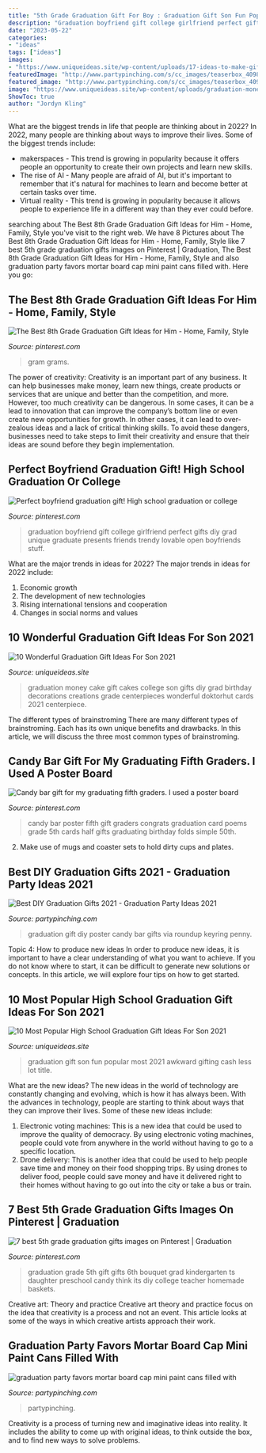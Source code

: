 ```yaml
---
title: "5th Grade Graduation Gift For Boy : Graduation Gift Son Fun Popular Most 2021 Awkward Gifting Cash Less Lot Title"
description: "Graduation boyfriend gift college girlfriend perfect gifts diy grad unique graduate presents friends trendy lovable open boyfriends stuff"
date: "2023-05-22"
categories:
- "ideas"
tags: ["ideas"]
images:
- "https://www.uniqueideas.site/wp-content/uploads/17-ideas-to-make-gifting-cash-less-awkward-and-a-lot-more-fun-8.jpg"
featuredImage: "http://www.partypinching.com/s/cc_images/teaserbox_4098887304.jpg?t=1464111588"
featured_image: "http://www.partypinching.com/s/cc_images/teaserbox_4098887304.jpg?t=1464111588"
image: "https://www.uniqueideas.site/wp-content/uploads/graduation-money-cake-beckys-creations-pinterest-money-cake-1.jpg"
ShowToc: true
author: "Jordyn Kling"
---
```



What are the biggest trends in life that people are thinking about in 2022?
In 2022, many people are thinking about ways to improve their lives. Some of the biggest trends include: 
- makerspaces - This trend is growing in popularity because it offers people an opportunity to create their own projects and learn new skills. 
- The rise of AI - Many people are afraid of AI, but it's important to remember that it's natural for machines to learn and become better at certain tasks over time. 
- Virtual reality - This trend is growing in popularity because it allows people to experience life in a different way than they ever could before.

	

		
searching about The Best 8th Grade Graduation Gift Ideas for Him - Home, Family, Style you've visit to the right web. We have 8 Pictures about The Best 8th Grade Graduation Gift Ideas for Him - Home, Family, Style like 7 best 5th grade graduation gifts images on Pinterest | Graduation, The Best 8th Grade Graduation Gift Ideas for Him - Home, Family, Style and also graduation party favors mortar board cap mini paint cans filled with. Here you go:
		
    
## The Best 8th Grade Graduation Gift Ideas For Him - Home, Family, Style

<img loading=lazy src="https://i.pinimg.com/736x/be/75/67/be7567f700b5c4acecfd02790051fecb.jpg" onerror="this.onerror=null;this.src='https://tse4.mm.bing.net/th?id=OIP.b4rducN1n6mHMFoeI2_arQHaJ3&amp;pid=15.1';" alt="The Best 8th Grade Graduation Gift Ideas for Him - Home, Family, Style">

_Source: pinterest.com_

>gram grams. 

	

The power of creativity:
Creativity is an important part of any business. It can help businesses make money, learn new things, create products or services that are unique and better than the competition, and more. However, too much creativity can be dangerous. In some cases, it can be a lead to innovation that can improve the company’s bottom line or even create new opportunities for growth. In other cases, it can lead to over-zealous ideas and a lack of critical thinking skills. To avoid these dangers, businesses need to take steps to limit their creativity and ensure that their ideas are sound before they begin implementation.

    
## Perfect Boyfriend Graduation Gift! High School Graduation Or College

<img loading=lazy src="https://i.pinimg.com/originals/ba/61/fa/ba61fa8b775d03bfe9ae8503edd1c479.jpg" onerror="this.onerror=null;this.src='https://tse2.mm.bing.net/th?id=OIP.FWZoxW2BGIgP63S8xffBaQHaJ4&amp;pid=15.1';" alt="Perfect boyfriend graduation gift! High school graduation or college">

_Source: pinterest.com_

>graduation boyfriend gift college girlfriend perfect gifts diy grad unique graduate presents friends trendy lovable open boyfriends stuff. 

	

What are the major trends in ideas for 2022?
The major trends in ideas for 2022 include: 
1. Economic growth 
2. The development of new technologies 
3. Rising international tensions and cooperation 
4. Changes in social norms and values 

    
## 10 Wonderful Graduation Gift Ideas For Son 2021

<img loading=lazy src="https://www.uniqueideas.site/wp-content/uploads/graduation-money-cake-beckys-creations-pinterest-money-cake-1.jpg" onerror="this.onerror=null;this.src='https://tse4.mm.bing.net/th?id=OIP.BTtEIU-Y3Z9l01lx3qHUAwHaJ4&amp;pid=15.1';" alt="10 Wonderful Graduation Gift Ideas For Son 2021">

_Source: uniqueideas.site_

>graduation money cake gift cakes college son gifts diy grad birthday decorations creations grade centerpieces wonderful doktorhut cards 2021 centerpiece. 

	

The different types of brainstroming
There are many different types of brainstroming. Each has its own unique benefits and drawbacks. In this article, we will discuss the three most common types of brainstroming.

    
## Candy Bar Gift For My Graduating Fifth Graders. I Used A Poster Board

<img loading=lazy src="https://s-media-cache-ak0.pinimg.com/736x/57/ca/92/57ca92903022b6088c966758e9368a09.jpg" onerror="this.onerror=null;this.src='https://tse2.mm.bing.net/th?id=OIP.GBb1_Shl1Wnr48e1IuaVYgHaJ3&amp;pid=15.1';" alt="Candy bar gift for my graduating fifth graders. I used a poster board">

_Source: pinterest.com_

>candy bar poster fifth gift graders congrats graduation card poems grade 5th cards half gifts graduating birthday folds simple 50th. 

	

2. Make use of mugs and coaster sets to hold dirty cups and plates.

    
## Best DIY Graduation Gifts 2021 - Graduation Party Ideas 2021

<img loading=lazy src="https://partypinching.com/wp-content/uploads/2017/04/0b28bab08aabb5dd06446f9c1d80c42c.jpg" onerror="this.onerror=null;this.src='https://tse4.mm.bing.net/th?id=OIP.6qJfDjtq58w7WdvSkdULuAHaLo&amp;pid=15.1';" alt="Best DIY Graduation Gifts 2021 - Graduation Party Ideas 2021">

_Source: partypinching.com_

>graduation gift diy poster candy bar gifts via roundup keyring penny. 

	

Topic 4: How to produce new ideas
In order to produce new ideas, it is important to have a clear understanding of what you want to achieve. If you do not know where to start, it can be difficult to generate new solutions or concepts. In this article, we will explore four tips on how to get started.

    
## 10 Most Popular High School Graduation Gift Ideas For Son 2021

<img loading=lazy src="https://www.uniqueideas.site/wp-content/uploads/17-ideas-to-make-gifting-cash-less-awkward-and-a-lot-more-fun-8.jpg" onerror="this.onerror=null;this.src='https://tse3.mm.bing.net/th?id=OIP.MEpnnSge5an3fBPiGhBj5wHaJ4&amp;pid=15.1';" alt="10 Most Popular High School Graduation Gift Ideas For Son 2021">

_Source: uniqueideas.site_

>graduation gift son fun popular most 2021 awkward gifting cash less lot title. 

	

What are the new ideas?
The new ideas in the world of technology are constantly changing and evolving, which is how it has always been. With the advances in technology, people are starting to think about ways that they can improve their lives. Some of these new ideas include: 
1. Electronic voting machines: This is a new idea that could be used to improve the quality of democracy. By using electronic voting machines, people could vote from anywhere in the world without having to go to a specific location. 
2. Drone delivery: This is another idea that could be used to help people save time and money on their food shopping trips. By using drones to deliver food, people could save money and have it delivered right to their homes without having to go out into the city or take a bus or train. 

    
## 7 Best 5th Grade Graduation Gifts Images On Pinterest | Graduation

<img loading=lazy src="https://i.pinimg.com/736x/f1/55/f1/f155f1f1a7cbc72ca56822dc010fdb7e--candy-gift-baskets-candy-gifts.jpg" onerror="this.onerror=null;this.src='https://tse4.mm.bing.net/th?id=OIP.G8LfMGuk1pEHperz7lcuSgHaJ3&amp;pid=15.1';" alt="7 best 5th grade graduation gifts images on Pinterest | Graduation">

_Source: pinterest.com_

>graduation grade 5th gift gifts 6th bouquet grad kindergarten ts daughter preschool candy think its diy college teacher homemade baskets. 

	

Creative art: Theory and practice
Creative art theory and practice focus on the idea that creativity is a process and not an event. This article looks at some of the ways in which creative artists approach their work.

    
## Graduation Party Favors Mortar Board Cap Mini Paint Cans Filled With

<img loading=lazy src="http://www.partypinching.com/s/cc_images/teaserbox_4098887304.jpg?t=1464111588" onerror="this.onerror=null;this.src='https://tse1.mm.bing.net/th?id=OIP.jXpaYUENWNhBLNARZUj_JAHaJ4&amp;pid=15.1';" alt="graduation party favors mortar board cap mini paint cans filled with">

_Source: partypinching.com_

>partypinching. 

	

Creativity is a process of turning new and imaginative ideas into reality. It includes the ability to come up with original ideas, to think outside the box, and to find new ways to solve problems.


